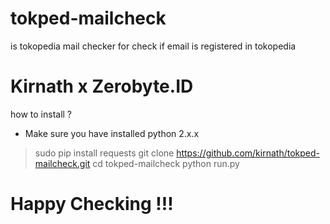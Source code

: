 # tokped-mailcheck
is tokopedia mail checker for check if email is registered in tokopedia
# Kirnath x Zerobyte.ID
how to install ?
* Make sure you have installed python 2.x.x
> sudo pip install requests
> git clone https://github.com/kirnath/tokped-mailcheck.git
> cd tokped-mailcheck
> python run.py
# Happy Checking !!!
